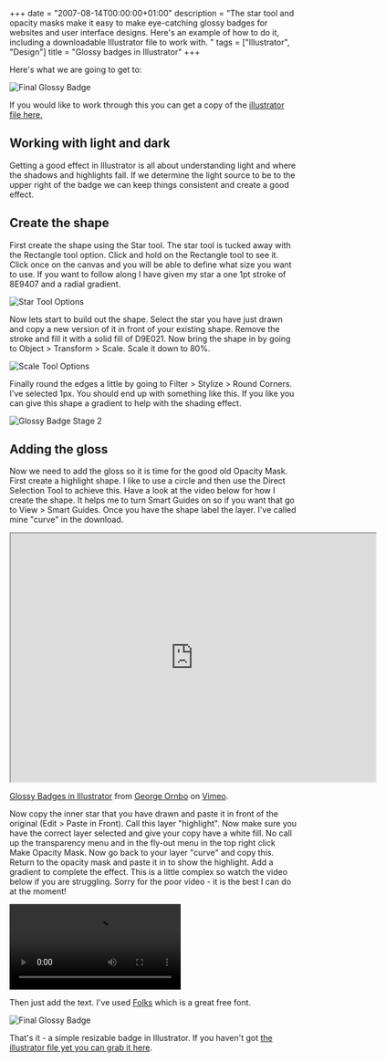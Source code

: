 +++
date = "2007-08-14T00:00:00+01:00"
description = "The star tool and opacity masks make it easy to make eye-catching glossy badges for websites and user interface designs. Here's an example of how to do it, including a downloadable Illustrator file to work with. "
tags = ["Illustrator", "Design"]
title = "Glossy badges in Illustrator"
+++

Here's what we are going to get to:

![Final Glossy Badge][1]

If you would like to work through this you can get a copy of the [illustrator
file here.][2]

## Working with light and dark

Getting a good effect in Illustrator is all about understanding light and where
the shadows and highlights fall. If we determine the light source to be to the
upper right of the badge we can keep things consistent and create a good effect.

## Create the shape

First create the shape using the Star tool. The star tool is tucked away with
the Rectangle tool option. Click and hold on the Rectangle tool to see it. Click
once on the canvas and you will be able to define what size you want to use. If
you want to follow along I have given my star a one 1pt stroke of 8E9407 and a
radial gradient.

![Star Tool Options][3]

Now lets start to build out the shape. Select the star you have just drawn and
copy a new version of it in front of your existing shape. Remove the stroke and
fill it with a solid fill of D9E021. Now bring the shape in by going to Object >
Transform > Scale. Scale it down to 80%.

![Scale Tool Options][4]

Finally round the edges a little by going to Filter > Stylize > Round Corners.
I've selected 1px. You should end up with something like this. If you like you
can give this shape a gradient to help with the shading effect.

![Glossy Badge Stage 2][5]

## Adding the gloss

Now we need to add the gloss so it is time for the good old Opacity Mask. First
create a highlight shape. I like to use a circle and then use the Direct
Selection Tool to achieve this. Have a look at the video below for how I create
the shape. It helps me to turn Smart Guides on so if you want that go to View >
Smart Guides. Once you have the shape label the layer. I've called mine "curve"
in the download.

<iframe src="https://player.vimeo.com/video/32934091?title=0&amp;byline=0&amp;portrait=0" width="640" height="436" allowFullScreen></iframe>

<a href="https://vimeo.com/32934091">Glossy Badges in Illustrator</a> from
<a href="https://vimeo.com/shapeshed">George Ornbo</a> on
<a href="https://vimeo.com">Vimeo</a>.

Now copy the inner star that you have drawn and paste it in front of the
original (Edit > Paste in Front). Call this layer "highlight". Now make sure you
have the correct layer selected and give your copy have a white fill. No call up
the transparency menu and in the fly-out menu in the top right click Make
Opacity Mask. Now go back to your layer "curve" and copy this. Return to the
opacity mask and paste it in to show the highlight. Add a gradient to complete
the effect. This is a little complex so watch the video below if you are
struggling. Sorry for the poor video - it is the best I can do at the moment!

<video controls>
  <source src="http://cdn.shapeshed.com/movies/mp4/opacity_mask.mp4" type='video/mp4; codecs="avc1.42E01E, mp4a.40.2"' />
  <source src="http://cdn.shapeshed.com/movies/ogv/opacity_mask.ogv" type='video/ogg; codecs="theora, vorbis"' />
  To view this video you need the latest version of <a href="http://www.apple.com/safari/">Safari</a>, <a href="http://www.mozilla.com/firefox/">Firefox</a> or <a href="http://www.google.com/chrome">Chrome</a>. Alterantively download the videos and watch them offline. <a href="/movies/mp4/opacity_mask.mp4">Windows / Mac (mp4)</a>, <a href="/movies/ogv/opacity_mask.ogv">Linux (ogv)</a>
</video>

Then just add the text. I've used [Folks][6] which is a great free font.

![Final Glossy Badge][1]

That's it - a simple resizable badge in Illustrator. If you haven't got [the
illustrator file yet you can grab it here][2].

[1]: /images/articles/glossy_badge_final.png
[2]: http://cdn.shapeshed.com/downloads/glossy_badge.ai
[3]: /images/articles/star_tool_options.jpg
[4]: /images/articles/scale_options.jpg
[5]: /images/articles/glossy_button_stage_2.png
[6]: http://www.dafont.com/folks.font
